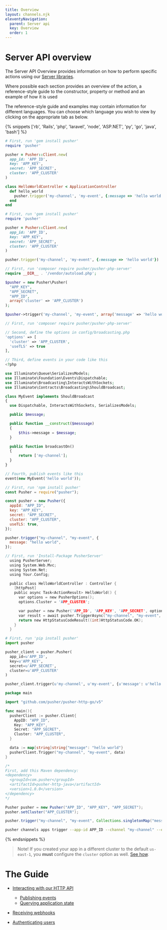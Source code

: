 ```yaml
---
title: Overview
layout: channels.njk
eleventyNavigation:
  parent: Server api
  key: Overview
  order: 1
---
```


# Server API overview

The Server API Overview provides information on how to perform specific actions using our [Server libraries](/docs/channels/channels_libraries/libraries).

Where possible each section provides an overview of the action, a reference-style guide to the constructor, property or method and an example of how it is used

The reference-style guide and examples may contain information for different languages. You can choose which language you wish to view by clicking on the appropriate tab as below.

{% snippets ['rb', 'Rails', 'php', 'laravel', 'node', 'ASP.NET', 'py', 'go', 'java', 'bash'] %}

```rb
# First, run 'gem install pusher'
require 'pusher'

pusher = Pusher::Client.new(
  app_id: 'APP_ID',
  key: 'APP_KEY',
  secret: 'APP_SECRET',
  cluster: 'APP_CLUSTER'
)

class HelloWorldController < ApplicationController
  def hello_world
    pusher.trigger('my-channel', 'my-event', {:message => 'hello world'})
  end
end
```

```rb
# First, run 'gem install pusher'
require 'pusher'

pusher = Pusher::Client.new(
  app_id: 'APP_ID',
  key: 'APP_KEY',
  secret: 'APP_SECRET',
  cluster: 'APP_CLUSTER'
)

pusher.trigger('my-channel', 'my-event', {:message => 'hello world'})
```

```php
// First, run 'composer require pusher/pusher-php-server'
require __DIR__ . '/vendor/autoload.php';

$pusher = new Pusher\Pusher(
  "APP_KEY",
  "APP_SECRET",
  "APP_ID",
  array('cluster' => 'APP_CLUSTER')
);

$pusher->trigger('my-channel', 'my-event', array('message' => 'hello world'));
```

```php
// First, run 'composer require pusher/pusher-php-server'

// Second, define the options in config/broadcasting.php
'options' => [
  'cluster' => 'APP_CLUSTER',
  'useTLS' => true
],

// Third, define events in your code like this
<?php

use Illuminate\Queue\SerializesModels;
use Illuminate\Foundation\Events\Dispatchable;
use Illuminate\Broadcasting\InteractsWithSockets;
use Illuminate\Contracts\Broadcasting\ShouldBroadcast;

class MyEvent implements ShouldBroadcast
{
  use Dispatchable, InteractsWithSockets, SerializesModels;

  public $message;

  public function __construct($messsage)
  {
      $this->message = $message;
  }

  public function broadcastOn()
  {
      return ['my-channel'];
  }
}

// Fourth, publish events like this
event(new MyEvent('hello world'));
```

```js
// First, run 'npm install pusher'
const Pusher = require("pusher");

const pusher = new Pusher({
  appId: "APP_ID",
  key: "APP_KEY",
  secret: "APP_SECRET",
  cluster: "APP_CLUSTER",
  useTLS: true,
});

pusher.trigger("my-channel", "my-event", {
  message: "hello world",
});
```

```c
// First, run 'Install-Package PusherServer'
  using PusherServer;
  using System.Web.Mvc;
  using System.Net;
  using Your.Config;

  public class HelloWorldController : Controller {
    [httpPost]
    public async Task<ActionResult> HelloWorld() {
      var options = new PusherOptions();
      options.Cluster = 'APP_CLUSTER';

      var pusher = new Pusher('APP_ID', 'APP_KEY', 'APP_SECRET', options);
      var result = await pusher.TriggerAsync("my-channel", "my-event", new { message = "hello world" });
      return new HttpStatusCodeResult((int)HttpStatusCode.OK);
    }
  }
```

```py
# First, run 'pip install pusher'
import pusher

pusher_client = pusher.Pusher(
  app_id=u'APP_ID',
  key=u'APP_KEY',
  secret=u'APP_SECRET',
  cluster=u'APP_CLUSTER'
)

pusher_client.trigger(u'my-channel', u'my-event', {u'message': u'hello world'})
```

```go
package main

import "github.com/pusher/pusher-http-go/v5"

func main(){
  pusherClient := pusher.Client{
    AppID: "APP_ID",
    Key: "APP_KEY",
    Secret: "APP_SECRET",
    Cluster: "APP_CLUSTER",
  }

  data := map[string]string{"message": "hello world"}
  pusherClient.Trigger("my-channel", "my-event", data)
}
```

```java
/*
First, add this Maven dependency:
<dependency>
  <groupId>com.pusher</groupId>
  <artifactId>pusher-http-java</artifactId>
  <version>1.0.0</version>
</dependency>
*/

Pusher pusher = new Pusher("APP_ID", "APP_KEY", "APP_SECRET");
pusher.setCluster("APP_CLUSTER");

pusher.trigger("my-channel", "my-event", Collections.singletonMap("message", "Hello World"));
```

```bash
pusher channels apps trigger --app-id APP_ID --channel "my-channel" --event "my-event" --message "hello world"
```

{% endsnippets %}

> Note! If you created your app in a different cluster to the default `us-east-1`, you **must** configure the `cluster` option as well. [See how](/docs/channels/miscellaneous/clusters).

# The Guide

- [Interacting with our HTTP API](/docs/channels/server_api/http-api)

  - [Publishing events](/docs/channels/server_api/http-api#publishing-events)
  - [Querying application state](/docs/channels/server_api/http-api#querying-application-state)

- [Receiving webhooks](/docs/channels/server_api/webhooks)
- [Authenticating users](/docs/channels/server_api/authenticating-users)
